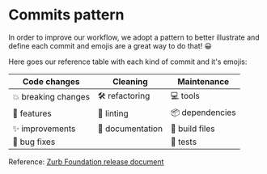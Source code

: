 # Commits pattern

In order to improve our workflow, we adopt a pattern to better illustrate and define each commit and emojis are a great way to do that! 😀

Here goes our reference table with each kind of commit and it's emojis:

| Code changes  | Cleaning  | Maintenance |
| ------------- | --------- | ----------- |
| 💥 breaking changes | 🛠️ refactoring | 💻 tools |
| 🚀 features | 💎 linting | 📦 dependencies |
| ✨ improvements | 📖 documentation | 🚚 build files |
| 🐛 bug fixes |  | 🚨 tests |

Reference: [Zurb Foundation release document](https://github.com/zurb/foundation-sites/releases)
